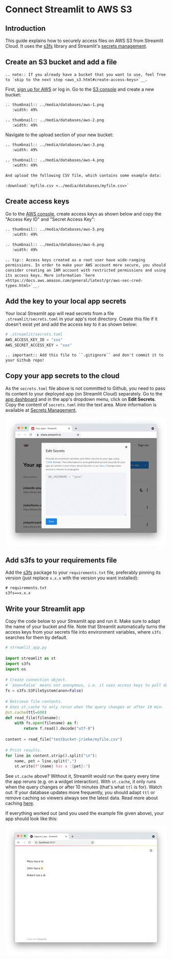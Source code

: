 # Connect Streamlit to AWS S3

## Introduction

This guide explains how to securely access files on AWS S3 from Streamlit Cloud. It uses the [s3fs](https://github.com/dask/s3fs) library and Streamlit's [secrets management](../deploy_streamlit_app.html#secrets-management).

## Create an S3 bucket and add a file

```eval_rst
.. note:: If you already have a bucket that you want to use, feel free to `skip to the next step <aws_s3.html#create-access-keys>`__.
```

First, [sign up for AWS](https://aws.amazon.com/) or log in. Go to the [S3 console](https://s3.console.aws.amazon.com/s3/home) and create a new bucket:

```eval_rst
.. thumbnail:: ../media/databases/aws-1.png
   :width: 49%

.. thumbnail:: ../media/databases/aws-2.png
   :width: 49%
```

Navigate to the upload section of your new bucket:

```eval_rst
.. thumbnail:: ../media/databases/aws-3.png
   :width: 49%

.. thumbnail:: ../media/databases/aws-4.png
   :width: 49%

And upload the following CSV file, which contains some example data:

:download:`myfile.csv <../media/databases/myfile.csv>`
```

## Create access keys

Go to the [AWS console](https://console.aws.amazon.com/), create access keys as shown below and copy the "Access Key ID" and "Secret Access Key":

```eval_rst
.. thumbnail:: ../media/databases/aws-5.png
   :width: 49%

.. thumbnail:: ../media/databases/aws-6.png
   :width: 49%

.. tip:: Access keys created as a root user have wide-ranging permissions. In order to make your AWS account more secure, you should consider creating an IAM account with restricted permissions and using its access keys. More information `here <https://docs.aws.amazon.com/general/latest/gr/aws-sec-cred-types.html>`__.
```

## Add the key to your local app secrets

Your local Streamlit app will read secrets from a file `.streamlit/secrets.toml` in your app's root directory. Create this file if it doesn't exist yet and add the access key to it as shown below:

```python
# .streamlit/secrets.toml
AWS_ACCESS_KEY_ID = "xxx"
AWS_SECRET_ACCESS_KEY = "xxx"
```

```eval_rst
.. important:: Add this file to ``.gitignore`` and don't commit it to your Github repo!
```

## Copy your app secrets to the cloud

As the `secrets.toml` file above is not committed to Github, you need to pass its content to your deployed app (on Streamlit Cloud) separately. Go to the [app dashboard](https://share.streamlit.io/) and in the app's dropdown menu, click on **Edit Secrets**. Copy the content of `secrets.toml` into the text area. More information is available at [Secrets Management](../deploy_streamlit_app.html#secrets-management).

![](../media/databases/edit-secrets.png)

## Add s3fs to your requirements file

Add the [s3fs](https://github.com/dask/s3fs) package to your `requirements.txt` file, preferably pinning its version (just replace `x.x.x` with the version you want installed):

```
# requirements.txt
s3fs==x.x.x
```

## Write your Streamlit app

Copy the code below to your Streamlit app and run it. Make sure to adapt the name of your bucket and file. Note that Streamlit automatically turns the access keys from your secrets file into environment variables, where `s3fs` searches for them by default.

```python
# streamlit_app.py

import streamlit as st
import s3fs
import os

# Create connection object.
# `anon=False` means not anonymous, i.e. it uses access keys to pull data.
fs = s3fs.S3FileSystem(anon=False)

# Retrieve file contents.
# Uses st.cache to only rerun when the query changes or after 10 min.
@st.cache(ttl=600)
def read_file(filename):
    with fs.open(filename) as f:
        return f.read().decode("utf-8")

content = read_file("testbucket-jrieke/myfile.csv")

# Print results.
for line in content.strip().split("\n"):
    name, pet = line.split(",")
    st.write(f"{name} has a :{pet}:")
```

See `st.cache` above? Without it, Streamlit would run the query every time the app reruns (e.g. on a widget interaction). With `st.cache`, it only runs when the query changes or after 10 minutes (that's what `ttl` is for). Watch out: If your database updates more frequently, you should adapt `ttl` or remove caching so viewers always see the latest data. Read more about caching [here](../caching.md).

If everything worked out (and you used the example file given above), your app should look like this:

![](../media/databases/streamlit-app.png)
